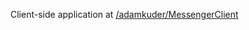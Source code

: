 Client-side application at [/adamkuder/MessengerClient](https://github.com/adamkuder/MessengerClient)
